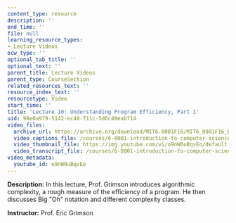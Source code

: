 ```yaml
---
content_type: resource
description: ''
end_time: ''
file: null
learning_resource_types:
- Lecture Videos
ocw_type: ''
optional_tab_title: ''
optional_text: ''
parent_title: Lecture Videos
parent_type: CourseSection
related_resources_text: ''
resource_index_text: ''
resourcetype: Video
start_time: ''
title: 'Lecture 10: Understanding Program Efficiency, Part 1'
uid: 98e0a979-5142-ec48-711c-5d6c49eab714
video_files:
  archive_url: https://archive.org/download/MIT6.0001F16/MIT6_0001F16_Lecture_10_300k.mp4
  video_captions_file: /courses/6-0001-introduction-to-computer-science-and-programming-in-python-fall-2016/72291ca1d4a355abaa116a3156379efb_o9nW0uBqvEo.vtt
  video_thumbnail_file: https://img.youtube.com/vi/o9nW0uBqvEo/default.jpg
  video_transcript_file: /courses/6-0001-introduction-to-computer-science-and-programming-in-python-fall-2016/272cefe6cf36a6b7ab4960209e41b62d_o9nW0uBqvEo.pdf
video_metadata:
  youtube_id: o9nW0uBqvEo
---
```


**Description:** In this lecture, Prof. Grimson introduces algorithmic complexity, a rough measure of the efficiency of a program. He then discusses Big "Oh" notation and different complexity classes.

**Instructor:** Prof. Eric Grimson



